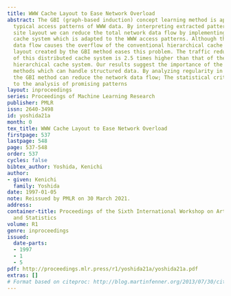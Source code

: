 ```yaml
---
title: WWW Cache Layout to Ease Network Overload
abstract: The GBI (graph-based induction) concept learning method is applied to extract
  typical access patterns of WWW data. By interpreting extracted patterns as the cache
  site layout we can reduce the total network data flow by implementing a distributed
  cache system which is adapted to the WWW access patterns. Although the huge WWW
  data flow causes the overflow of the conventional hierarchical cache system, the
  layout created by the GBI method eases this problem. The traffic reduction ratio
  of this distributed cache system is 2.5 times higher than that of the conventional
  hierarchical cache system. Our results suggest the importance of the data analyzing
  methods which can handle structured data. By analyzing regularity in graph structures,
  the GBI method can reduce the network data flow; The statistical criteria contribute
  to the analysis of promising patterns
layout: inproceedings
series: Proceedings of Machine Learning Research
publisher: PMLR
issn: 2640-3498
id: yoshida21a
month: 0
tex_title: WWW Cache Layout to Ease Network Overload
firstpage: 537
lastpage: 548
page: 537-548
order: 537
cycles: false
bibtex_author: Yoshida, Kenichi
author:
- given: Kenichi
  family: Yoshida
date: 1997-01-05
note: Reissued by PMLR on 30 March 2021.
address:
container-title: Proceedings of the Sixth International Workshop on Artificial Intelligence
  and Statistics
volume: R1
genre: inproceedings
issued:
  date-parts:
  - 1997
  - 1
  - 5
pdf: http://proceedings.mlr.press/r1/yoshida21a/yoshida21a.pdf
extras: []
# Format based on citeproc: http://blog.martinfenner.org/2013/07/30/citeproc-yaml-for-bibliographies/
---
```

